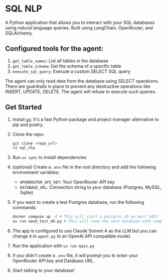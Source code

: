 # SQL NLP

A Python application that allows you to interact with your SQL databases using natural language queries. Built using LangChain, OpenRouter, and SQLAlchemy.

## Configured tools for the agent:

1. `get_table_names`: List all tables in the database
2. `get_table_schema`: Get the schema of a specific table
3. `execute_sql_query`: Execute a custom SELECT SQL query

The agent can only read data from the database using SELECT operations. There are guardrails in place to prevent any destructive operations like INSERT, UPDATE, DELETE. The agent will refuse to execute such queries.

## Get Started

1. Install [uv](https://docs.astral.sh/uv/getting-started/installation/). It's a fast Python package and project manager alternative to pip and poetry.

2. Clone the repo:

   ```bash
   git clone <repo_url>
   cd sql_nlp
   ```

3. Run `uv sync` to install dependencies

4. (optional) Create a `.env` file in the root directory and add the following environment variables:

   - `OPENROUTER_API_KEY`: Your OpenRouter API key
   - `DATABASE_URL`: Connection string to your database (Postgres, MySQL, Sqlite)

5. If you want to create a test Postgres database, run the following commands:

   ```bash
   docker compose up -d # This will start a postgres db on port 5432
   uv run seed_test_db.py # This will seed the test database with sample data
   ```

6. The app is configured to use Claude Sonnet 4 as the LLM but you can change it in `agent.py` to an OpenAI API compatible model.

7. Run the application with `uv run main.py`

8. If you didn't create a `.env` file, it will prompt you to enter your OpenRouter API key and Database URL.

9. Start talking to your database!
